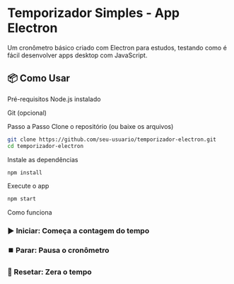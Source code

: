 # Temporizador Simples - App Electron
Um cronômetro básico criado com Electron para estudos, testando como é fácil desenvolver apps desktop com JavaScript.

## 📦 Como Usar
Pré-requisitos
Node.js instalado

Git (opcional)

Passo a Passo
Clone o repositório (ou baixe os arquivos)

```bash
git clone https://github.com/seu-usuario/temporizador-electron.git
cd temporizador-electron
```
Instale as dependências
```bash
npm install
```
Execute o app
```bash
npm start
```
Como funciona

### ▶️ Iniciar: Começa a contagem do tempo

### ⏹️ Parar: Pausa o cronômetro

### 🔄 Resetar: Zera o tempo


